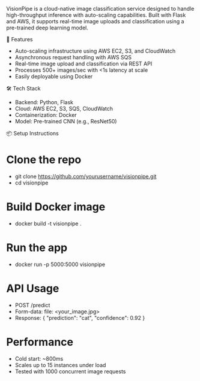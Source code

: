 VisionPipe is a cloud-native image classification service designed to handle high-throughput inference with auto-scaling capabilities. Built with Flask and AWS, it supports real-time image uploads and classification using a pre-trained deep learning model.

🚀 Features
 - Auto-scaling infrastructure using AWS EC2, S3, and CloudWatch
 - Asynchronous request handling with AWS SQS
 - Real-time image upload and classification via REST API
 - Processes 500+ images/sec with <1s latency at scale
 - Easily deployable using Docker

🛠️ Tech Stack
- Backend: Python, Flask
- Cloud: AWS EC2, S3, SQS, CloudWatch
- Containerization: Docker
- Model: Pre-trained CNN (e.g., ResNet50)

📦 Setup Instructions
# Clone the repo
- git clone https://github.com/yourusername/visionpipe.git
- cd visionpipe

# Build Docker image
- docker build -t visionpipe .

# Run the app
- docker run -p 5000:5000 visionpipe

# API Usage
- POST /predict
- Form-data: file: <your_image.jpg>
- Response: { "prediction": "cat", "confidence": 0.92 }

# Performance
- Cold start: ~800ms
- Scales up to 15 instances under load
- Tested with 1000 concurrent image requests
